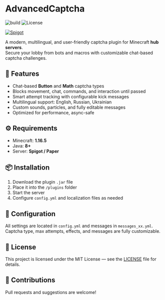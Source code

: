 # AdvancedCaptcha

![build](https://img.shields.io/badge/build-passing-brightgreen)
![License](https://img.shields.io/badge/license-CC%20BY--NC--SA%204.0-lightgrey)

[![Spigot](https://img.shields.io/badge/Available%20on-Spigot-a0522d?logo=spigot&logoColor=white)](https://www.spigotmc.org/resources/next-gen-custom-ender-chest-async-multi-storage-mysql-h2-yml-folia-support.127090/)

A modern, multilingual, and user-friendly captcha plugin for Minecraft **hub servers**.  
Secure your lobby from bots and macros with customizable chat-based captcha challenges.

## 🔐 Features

- Chat-based **Button** and **Math** captcha types
- Blocks movement, chat, commands, and interaction until passed
- Smart attempt tracking with configurable kick messages
- Multilingual support: English, Russian, Ukrainian
- Custom sounds, particles, and fully editable messages
- Optimized for performance, async-safe

## ⚙️ Requirements

- Minecraft: **1.16.5**
- Java: **8+**
- Server: **Spigot / Paper**

## 📦 Installation

1. Download the plugin `.jar` file
2. Place it into the `/plugins` folder
3. Start the server
4. Configure `config.yml` and localization files as needed

## 📁 Configuration

All settings are located in `config.yml` and messages in `messages_xx.yml`.  
Captcha type, max attempts, effects, and messages are fully customizable.

## 📜 License

This project is licensed under the MIT License — see the [LICENSE](LICENSE) file for details.

## 🤝 Contributions

Pull requests and suggestions are welcome!
